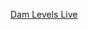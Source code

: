 
[Dam Levels Live](https://resource.capetown.gov.za/documentcentre/Documents/City%20research%20reports%20and%20review/damlevels.pdf)
